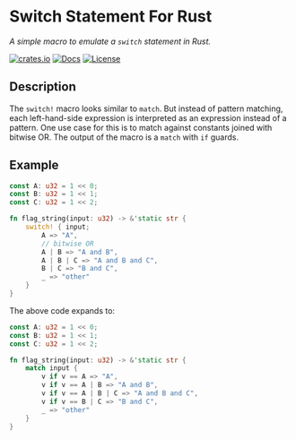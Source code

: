 # Switch Statement For Rust

*A simple macro to emulate a `switch` statement in Rust.*

[![crates.io](https://img.shields.io/crates/v/switch_statement.svg)](https://crates.io/crates/switch_statement)
[![Docs](https://docs.rs/switch_statement/badge.svg)](https://docs.rs/switch_statement/)
[![License](https://img.shields.io/badge/license-MIT-blue.svg)](LICENSE)

## Description

The `switch!` macro looks similar to `match`. But instead of pattern matching,
each left-hand-side expression is interpreted as an expression instead of a
pattern. One use case for this is to match against constants joined with
bitwise OR. The output of the macro is a `match` with `if` guards.

## Example

```rust
const A: u32 = 1 << 0;
const B: u32 = 1 << 1;
const C: u32 = 1 << 2;

fn flag_string(input: u32) -> &'static str {
    switch! { input;
        A => "A",
        // bitwise OR
        A | B => "A and B",
        A | B | C => "A and B and C",
        B | C => "B and C",
        _ => "other"
    }
}
```

The above code expands to:

```rust
const A: u32 = 1 << 0;
const B: u32 = 1 << 1;
const C: u32 = 1 << 2;

fn flag_string(input: u32) -> &'static str {
    match input {
        v if v == A => "A",
        v if v == A | B => "A and B",
        v if v == A | B | C => "A and B and C",
        v if v == B | C => "B and C",
        _ => "other"
    }
}
```
